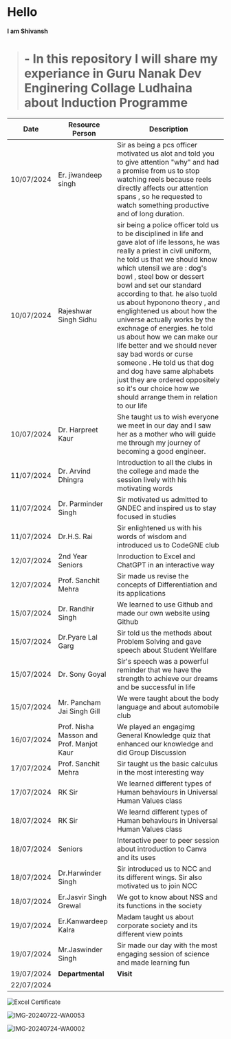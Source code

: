 # Hello
**I am Shivansh** 
> # - **In this repository I will share my experiance in Guru Nanak Dev Enginering Collage Ludhaina about Induction Programme**

| Date | Resource Person | Description |
| ---- | --------------- | ----------- |
| 10/07/2024 | Er. jiwandeep singh | Sir as being a pcs officer motivated us alot and told you to give attention "why" and had a promise from us to stop watching reels because reels directly affects our attention spans , so he requested to watch something productive and of long duration. |
| 10/07/2024 | Rajeshwar Singh Sidhu | sir being a police officer told us to be disciplined in life and gave alot of life lessons, he was really a priest in civil uniform, he told us that we should know which utensil we are : dog's bowl , steel bow or dessert bowl and set our standard according to that. he also tuold us about hyponono theory , and englightened us about how the universe actually works by the exchnage of energies. he told us about how we can make our life better and we should never say bad words or curse someone . He told us that dog and dog have same alphabets just they are ordered oppositely so it's our choice how we should arrange them in relation to our life |
| 10/07/2024 | Dr. Harpreet Kaur | She taught us to wish everyone we meet in our day and I saw her as a mother who will guide me through my journey of becoming a good engineer. |
| 11/07/2024 | Dr. Arvind Dhingra | Introduction to all the clubs in the college and made the session lively with his motivating words  |
| 11/07/2024 | Dr. Parminder Singh | Sir motivated us admitted to GNDEC and inspired us to stay focused in studies |
| 11/07/2024 | Dr.H.S. Rai | Sir enlightened us with his words of wisdom and introduced us to CodeGNE club |
| 12/07/2024 | 2nd Year Seniors | Inroduction to Excel and ChatGPT in an interactive way |
| 12/07/2024 | Prof. Sanchit Mehra| Sir made us revise the concepts of Differentiation and its applications |
| 15/07/2024 | Dr. Randhir Singh | We learned to use Github and made our own website using Github |
| 15/07/2024 | Dr.Pyare Lal Garg | Sir told us the methods about Problem Solving and gave speech about Student Wellfare |
| 15/07/2024 | Dr. Sony Goyal | Sir's speech was a powerful reminder that we have the strength to achieve our dreams and be successful in life |
| 15/07/2024 | Mr. Pancham Jai Singh Gill | We were taught about the body language and about automobile club |
|  16/07/2024 | Prof. Nisha Masson and Prof. Manjot Kaur | We played an engagimg General Knowledge quiz that enhanced our knowledge and did Group Discussion |
|17/07/2024 | Prof. Sanchit Mehra | Sir taught us the basic calculus in the most interesting way  |
|17/07/2024 | RK Sir | We learned different types of Human behaviours in Universal Human Values class |
|18/07/2024 | RK Sir | We learnd different types of Human behaviours in  Universal Human Values class |
|18/07/2024| Seniors | Interactive peer to peer session about introduction to Canva and its uses |
|18/07/2024| Dr.Harwinder Singh | Sir introduced us to NCC and its different wings. Sir also motivated us to join NCC |
|18/07/2024| Er.Jasvir Singh Grewal | We got to know about NSS and its functions in the society |
|19/07/2024|Er.Kanwardeep Kalra| Madam taught us about corporate society and its different view points |
|19/07/2024| Mr.Jaswinder Singh | Sir made our day with the most engaging session of science and made learning fun |
|19/07/2024| **Departmental** | **Visit** |
|22/07/2024| 



![Excel Certificate](https://github.com/user-attachments/assets/2e690cff-fea6-4427-830b-8411a3d8f960)

![IMG-20240722-WA0053](https://github.com/user-attachments/assets/dcd737b2-e4ba-4b6b-8a0c-f035778cad4c)

![IMG-20240724-WA0002](https://github.com/user-attachments/assets/ecaf1ceb-5909-4226-ac73-0822df005521)
